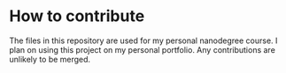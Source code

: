 # How to contribute

The files in this repository are used for my personal nanodegree course. I plan on using this project on my personal portfolio. Any contributions are unlikely to be merged.
